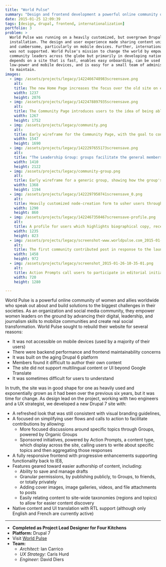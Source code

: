```yaml
---
title: "World Pulse"
summary: "Design and frontend development a powerful online community of women and allies building solutions to today’s biggest challenges."
date: 2015-01-25 12:09:39
tags: [design, drupal, frontend, internationalization]
portfolio: 3
problem: >
  World Pulse was running on a heavily customized, but overgrown Drupal 6
  installation. The design and user experience made sharing content unintuitive
  and cumbersome, particularly on mobile devices. Further, internationalization
  was not supported. World Pulse's mission to change the world by empowering
  community leaders across the globe but primarily in developing nations
  depends on a site that is fast, enables easy onboarding, can be used on
  low-power and mobile devices, and is easy for a small team of administrators
  to maintain.
images:
  - img: /assets/projects/legacy/1422466748983screensave.png
    alt:
    title: The new Home Page increases the focus over the old site on explaining what World Pulse is to new traffic.
    width: 1237
    height: 2076
  - img: /assets/projects/legacy/1422478897935screensave.png
    alt:
    title: The Community Page introduces users to the idea of being able to join/participate publicly and read what others have shared.
    width: 1267
    height: 1752
  - img: /assets/projects/legacy/community.png
    alt:
    title: Early wireframe for the Community Page, with the goal to convert curious new visitors into contributing members by showing them active discussion areas and new content.
    width: 1547
    height: 1690
  - img: /assets/projects/legacy/1422297655173screensave.png
    alt:
    title: "The Leadership Group: groups facilitate the general membership to discuss a particular topic."
    width: 1410
    height: 2122
  - img: /assets/projects/legacy/community-group.png
    alt:
    title: Early wireframe for a generic group, showing how the group's home page is a nexus for not only recent content, but also highlight specific content and the moderators who serve the group.
    width: 1368
    height: 1194
  - img: /assets/projects/legacy/1422297950741screensave_0.png
    alt:
    title: Heavily customized node-creation form to usher users through creating a post more easily than through a standard Drupal administration theme.
    width: 1290
    height: 860
  - img: /assets/projects/legacy/1422467350467screensave-profile.png
    alt:
    title: A profile for users which highlights biographical copy, recent contributions and connections, and any participation badges earned.
    width: 1235
    height: 823
  - img: /assets/projects/legacy/screenshot-www.worldpulse.com_2015-01-26_10-28-52_0.png
    alt:
    title: The first community contributed post in response to the launch of the new site. This is her first post since 2012.
    width: 1458
    height: 972
  - img: /assets/projects/legacy/screenshot_2015-01-26-10-35-01.png
    alt:
    title: Action Prompts call users to participate in editorial initiatives to write about a particular prompt, then aggregate responses
    width: 720
    height: 1280

---
```


World Pulse is a powerful online community of women and allies worldwide who speak out about and build solutions to the biggest challenges in their societies. As an organization and social media community, they empower women leaders on the ground by advancing their digital, leadership, and journalism skills to mobilize communities and create real social transformation. World Pulse sought to rebuild their website for several reasons:

- It was not accessible on mobile devices (used by a majority of their users)
- There were backend performance and frontend maintainability concerns
- It was built on the aging Drupal 6 platform
- Members found it difficult to author their own content
- The site did not support multilingual content or UI beyond Google Translate
- It was sometimes difficult for users to understand

In truth, the site was in good shape for one as heavily used and exponentially grown as it had been over the previous six years, but it was time for change. As design lead on the project, working with two engineers and a UX strategist, we developed a new Drupal 7 site with:

- A refreshed look that was still consistent with visual branding guidelines,
- A focused on simplifying user flows and calls to action to facilitate contributions by allowing:
  - More focused discussions around specific topics through Groups, powered by Organic Groups
  - Sponsored initiatives, powered by Action Prompts, a content type, which display across the site, calling users to write about specific topics and then aggregating those responses
- A fully responsive frontend with progressive enhancements supporting functionality back to IE8,
- Features geared toward easier authorship of content, including:
  - Ability to save and manage drafts
  - Granular permissions, by publishing publicly, to Groups, to friends, or totally privately
  - Adding cover images, image galleries, videos, and file attachments to posts
  - Easily relating content to site-wide taxonomies (regions and topics) to allow for easier content discovery
- Native content and UI translation with RTL support (although only English and French are currently active)

---

- **Completed as Project Lead Designer for Four Kitchens**
- **Platform:** Drupal 7
- Visit [World Pulse](http://www.worldpulse.com)
- **Team:**
  - _Architect:_ Ian Carrico
  - _UX Strategy:_ Caris Hurd
  - _Engineer:_ David Diers
